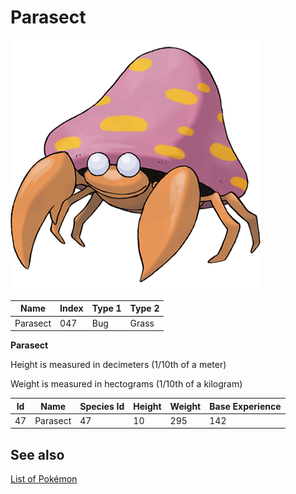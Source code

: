 # Parasect


![Parasect](images/047.png)

| **Name** | **Index** | **Type 1** | **Type 2** |
|----|----|----|----|
| Parasect | 047 | Bug | Grass  |

**Parasect** 


Height is measured in decimeters (1/10th of a meter)

Weight is measured in hectograms (1/10th of a kilogram)

| **Id** | **Name** | **Species Id** | **Height** | **Weight** | **Base Experience** |
|--------|----------|----------------|------------|------------|---------------------|
| 47 | Parasect | 47 | 10 | 295 | 142 |


## See also

[List of Pokémon](../pokemon.md)
